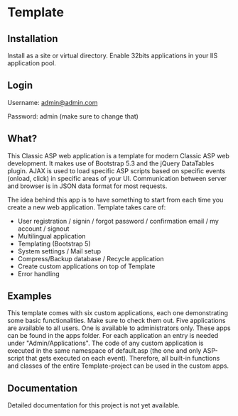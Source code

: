 # Template

## Installation
Install as a site or virtual directory. Enable 32bits applications in your IIS application pool.

## Login
Username: admin@admin.com

Password: admin (make sure to change that)

## What?

This Classic ASP web application is a template for modern Classic ASP web development. It makes use of Bootstrap 5.3 and the jQuery DataTables plugin. AJAX is used to load specific ASP scripts based on specific events (onload, click) in specific areas of your UI. 
Communication between server and browser is in JSON data format for most requests.

The idea behind this app is to have something to start from each time you create a new web application. Template takes care of:
- User registration / signin / forgot password / confirmation email / my account / signout
- Multilingual application
- Templating (Bootstrap 5)
- System settings / Mail setup
- Compress/Backup database / Recycle application
- Create custom applications on top of Template
- Error handling

## Examples

This template comes with six custom applications, each one demonstrating some basic functionalities. Make sure to check them out. 
Five applications are available to all users. One is available to administrators only. These apps can be found in the apps folder. For each application an entry is needed under "Admin/Applications". 
The code of any custom application is executed in the same namespace of default.asp (the one and only ASP-script that gets executed on each event). Therefore, all built-in functions and classes of the entire Template-project can be used in the custom apps.

## Documentation
Detailed documentation for this project is not yet available.
